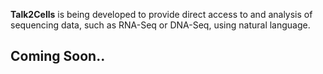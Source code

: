**Talk2Cells** is being developed to provide direct access to and analysis of sequencing data, such as RNA-Seq or DNA-Seq, using natural language.

## Coming Soon..
